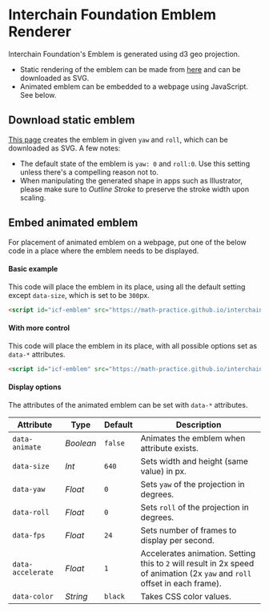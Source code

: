 # Interchain Foundation Emblem Renderer

Interchain Foundation's Emblem is generated using d3 geo projection. 
- Static rendering of the emblem can be made from [here](https://math-practice.github.io/interchain-emblem-renderer/) and can be downloaded as SVG.
- Animated emblem can be embedded to a webpage using JavaScript. See below.

## Download static emblem
[This page](https://math-practice.github.io/interchain-emblem-renderer/) creates the emblem in given `yaw` and `roll`, which can be downloaded as SVG. A few notes:
- The default state of the emblem is `yaw: 0` and `roll:0`. Use this setting unless there's a compelling reason not to.
- When manipulating the generated shape in apps such as Illustrator, please make sure to *Outline Stroke* to preserve the stroke width upon scaling.

## Embed animated emblem
For placement of animated emblem on a webpage, put one of the below code in a place where the emblem needs to be displayed.

#### Basic example
This code will place the emblem in its place, using all the default setting except `data-size`, which is set to be `300`px.
```html
<script id="icf-emblem" src="https://math-practice.github.io/interchain-emblem-renderer/render.js" data-animated data-size="300"></script>
```

#### With more control
This code will place the emblem in its place, with all possible options set as `data-*` attributes.
```html
<script id="icf-emblem" src="https://math-practice.github.io/interchain-emblem-renderer/render.js" data-animated data-size="300" data-yaw="30" data-roll="60" data-fps="60" data-accelerate="2" data-color="red"></script>
```

#### Display options
The attributes of the animated emblem can be set with `data-*` attributes. 

| Attribute         | Type    | Default  | Description                                                                                                                 |
| ----------------- | ------- | ------------- | --------------------------------------------------------------------------------------------------------------------------- |
| `data-animate`    | _Boolean_ | `false`       | Animates the emblem when attribute exists.                                                                                  |
| `data-size`       | _Int_     | `640`         | Sets width and height (same value) in px.                                                                                   |
| `data-yaw`        | _Float_   | `0`           | Sets `yaw` of the projection in degrees.                                                                                    |
| `data-roll`       | _Float_   | `0`           | Sets `roll` of the projection in degrees.                                                                                   |
| `data-fps`        | _Float_   | `24`          | Sets number of frames to display per second.                                                                                |
| `data-accelerate` | _Float_   | `1`           | Accelerates animation. Setting this to `2` will result in 2x speed of animation (2x `yaw` and `roll` offset in each frame). |
| `data-color`      | _String_  | `black`       | Takes CSS color values.                                                                                                     |

